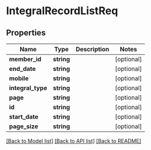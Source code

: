 # IntegralRecordListReq

## Properties
Name | Type | Description | Notes
------------ | ------------- | ------------- | -------------
**member_id** | **string** |  | [optional] 
**end_date** | **string** |  | [optional] 
**mobile** | **string** |  | [optional] 
**integral_type** | **string** |  | [optional] 
**page** | **string** |  | [optional] 
**id** | **string** |  | [optional] 
**start_date** | **string** |  | [optional] 
**page_size** | **string** |  | [optional] 

[[Back to Model list]](../README.md#documentation-for-models) [[Back to API list]](../README.md#documentation-for-api-endpoints) [[Back to README]](../README.md)


